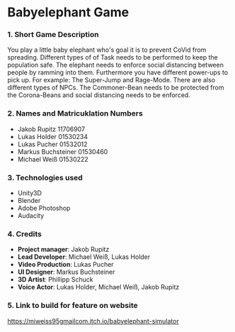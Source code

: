 # Babyelephant Game

### 1. Short Game Description
You play a little baby elephant who's goal it is to prevent CoVid from spreading. Different types of of Task needs to be performed to keep the population safe. The elephant needs to enforce social distancing between people by ramming into them. Furthermore you have different power-ups to pick up. For example: The Super-Jump and Rage-Mode. There are also different types of NPCs. The Commoner-Bean needs to be protected from the Corona-Beans and social distancing needs to be enforced.

### 2. Names and Matricuklation Numbers
- Jakob Rupitz 11706907
- Lukas Holder 01530234
- Lukas Pucher 01532012
- Markus Buchsteiner 01530460
- Michael Weiß 01530222

### 3. Technologies used
- Unity3D
- Blender
- Adobe Photoshop
- Audacity

### 4. Credits
- __Project manager__: Jakob Rupitz
- __Lead Developer__: Michael Weiß, Lukas Holder
- __Video Production__: Lukas Pucher
- __UI Designer__: Markus Buchsteiner
- __3D Artist__: Phillipp Schuck
- __Voice Actor__: Lukas Holder, Michael Weiß, Jakob Rupitz

### 5. Link to build for feature on website
https://miweiss95gmailcom.itch.io/babyelephant-simulator
